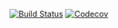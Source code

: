 [![Build Status](https://travis-ci.org/DD-DeCaF/gene-to-reactions.svg?branch=master)]()
[![Codecov](https://codecov.io/gh/DD-DeCaF/gene-to-reactions/branch/master/graph/badge.svg)](https://codecov.io/gh/DD-DeCaF/gene-to-reactions)
